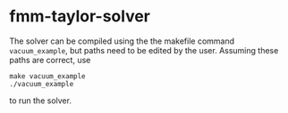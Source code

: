 # fmm-taylor-solver

The solver can be compiled using the the makefile command `vacuum_example`, but paths need to be edited by the user. Assuming these paths are correct, use
```
make vacuum_example
./vacuum_example
```
to run the solver. 

